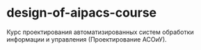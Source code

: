 # design-of-aipacs-course
Курс проектирования автоматизированных систем обработки информации и управления (Проектирование АСОиУ).
